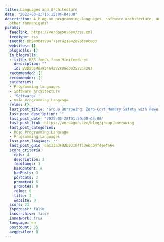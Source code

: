 ```yaml
---
title: Languages and Architecture
date: "2022-03-22T16:15:00-04:00"
description: A blog on programming languages, software architecture, and Evan Ovadia's
  other shenanigans!
params:
  feedlink: https://verdagon.dev/rss.xml
  feedtype: rss
  feedid: bb9a9bd1994f71eca21e42e96feeced3
  websites: {}
  blogrolls: []
  in_blogrolls:
  - title: RSS feeds from Minifeed.net
    description: ""
    id: 83b59248e9346428c889eb03522b4297
  recommended: []
  recommender: []
  categories:
  - Programming Languages
  - Software Architecture
  - 'Software/ '
  - Vale Programming Language
  relme: {}
  last_post_title: 'Group Borrowing: Zero-Cost Memory Safety with Fewer Restrictions'
  last_post_description: ""
  last_post_date: "2025-08-28T01:20:00-05:00"
  last_post_link: https://verdagon.dev/blog/group-borrowing
  last_post_categories:
  - Mojo Programming Language
  - Programming Languages
  last_post_language: ""
  last_post_guid: da133a3e92b93184f30ebcb4f4ee4e6e
  score_criteria:
    cats: 4
    description: 3
    feedlangs: 1
    hasContent: 0
    hasPosts: 3
    postcats: 2
    promoted: 5
    promotes: 0
    relme: 0
    title: 3
    website: 0
  score: 21
  ispodcast: false
  isnoarchive: false
  innetwork: true
  language: en
  postcount: 35
  avgpostlen: 0
---
```

